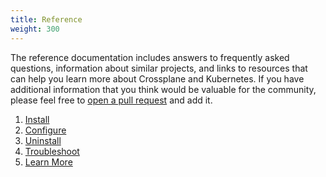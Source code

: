 ```yaml
---
title: Reference
weight: 300
---
```

The reference documentation includes answers to frequently asked questions,
information about similar projects, and links to resources that can help you
learn more about Crossplane and Kubernetes. If you have additional information
that you think would be valuable for the community, please feel free to [open a
pull request] and add it.

1. [Install]
1. [Configure]
1. [Uninstall]
1. [Troubleshoot]
1. [Learn More]

<!-- Named Links -->

[open a pull request]: https://github.com/crossplane/crossplane/compare
[Install]: install.md
[Configure]: configure.md
[Uninstall]: uninstall.md
[Troubleshoot]: troubleshoot.md
[Learn More]: learn_more.md
